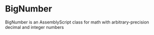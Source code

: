 # BigNumber
BigNumber is an AssemblyScript class for math with arbitrary-precision decimal and integer numbers
